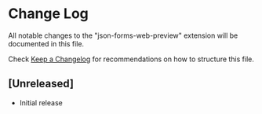 # Change Log

All notable changes to the "json-forms-web-preview" extension will be documented in this file.

Check [Keep a Changelog](http://keepachangelog.com/) for recommendations on how to structure this file.

## [Unreleased]

- Initial release